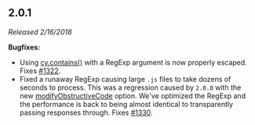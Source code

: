 ## 2.0.1

_Released 2/16/2018_

**Bugfixes:**

- Using [cy.contains()](/api/commands/contains) with a RegExp argument is now
  properly escaped. Fixes
  [#1322](https://github.com/cypress-io/cypress/issues/1322).
- Fixed a runaway RegExp causing large `.js` files to take dozens of seconds to
  process. This was a regression caused by `2.0.0` with the new
  [modifyObstructiveCode](/guides/references/configuration#Browser) option.
  We've optimized the RegExp and the performance is back to being almost
  identical to transparently passing responses through. Fixes
  [#1330](https://github.com/cypress-io/cypress/issues/1330).
